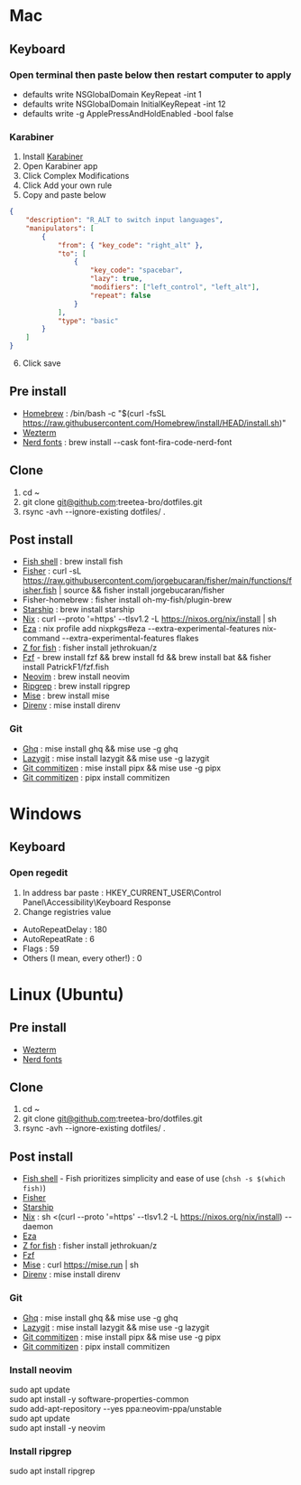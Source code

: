 # Mac
## Keyboard
### Open terminal then paste below then restart computer to apply
- defaults write NSGlobalDomain KeyRepeat -int 1
- defaults write NSGlobalDomain InitialKeyRepeat -int 12
- defaults write -g ApplePressAndHoldEnabled -bool false  
### Karabiner
1. Install [Karabiner](https://karabiner-elements.pqrs.org/)
2. Open Karabiner app
3. Click Complex Modifications
4. Click Add your own rule
5. Copy and paste below
```json
{
    "description": "R_ALT to switch input languages",
    "manipulators": [
        {
            "from": { "key_code": "right_alt" },
            "to": [
                {
                    "key_code": "spacebar",
                    "lazy": true,
                    "modifiers": ["left_control", "left_alt"],
                    "repeat": false
                }
            ],
            "type": "basic"
        }
    ]
}
```
6. Click save

## Pre install
- [Homebrew](https://brew.sh/ko/) : /bin/bash -c "$(curl -fsSL https://raw.githubusercontent.com/Homebrew/install/HEAD/install.sh)"
- [Wezterm](https://wezfurlong.org/)
- [Nerd fonts](https://github.com/ryanoasis/nerd-fonts) : brew install --cask font-fira-code-nerd-font

## Clone
1. cd ~
2. git clone git@github.com:treetea-bro/dotfiles.git
3. rsync -avh --ignore-existing dotfiles/ .

## Post install
- [Fish shell](https://fishshell.com/) : brew install fish
- [Fisher](https://github.com/jorgebucaran/fisher) : curl -sL https://raw.githubusercontent.com/jorgebucaran/fisher/main/functions/fisher.fish | source && fisher install jorgebucaran/fisher
- Fisher-homebrew : fisher install oh-my-fish/plugin-brew
- [Starship](https://starship.rs/guide/) : brew install starship
- [Nix](https://nixos.org/) : curl --proto '=https' --tlsv1.2 -L https://nixos.org/nix/install | sh
- [Eza](https://github.com/eza-community/eza) : nix profile add nixpkgs#eza --extra-experimental-features nix-command --extra-experimental-features flakes
- [Z for fish](https://github.com/jethrokuan/z) : fisher install jethrokuan/z
- [Fzf](https://github.com/PatrickF1/fzf.fish) - brew install fzf && brew install fd && brew install bat && fisher install PatrickF1/fzf.fish
- [Neovim](https://neovim.io/) : brew install neovim
- [Ripgrep](https://github.com/BurntSushi/ripgrep) : brew install ripgrep
- [Mise](https://github.com/jdx/mise) : brew install mise
- [Direnv](https://direnv.net/) : mise install direnv

### Git
- [Ghq](https://github.com/x-motemen/ghq) : mise install ghq && mise use -g ghq
- [Lazygit](https://github.com/jesseduffield/lazygit) : mise install lazygit && mise use -g lazygit
- [Git commitizen](https://commitizen-tools.github.io/commitizen/) : mise install pipx && mise use -g pipx
- [Git commitizen](https://commitizen-tools.github.io/commitizen/) : pipx install commitizen

# Windows
## Keyboard
### Open regedit
1. In address bar paste : HKEY_CURRENT_USER\Control Panel\Accessibility\Keyboard Response
2. Change registries value
- AutoRepeatDelay : 180
- AutoRepeatRate : 6
- Flags : 59
- Others (I mean, every other!) : 0  

# Linux (Ubuntu)
## Pre install
- [Wezterm](https://wezfurlong.org/)
- [Nerd fonts](https://github.com/ryanoasis/nerd-fonts)

## Clone
1. cd ~
2. git clone git@github.com:treetea-bro/dotfiles.git
3. rsync -avh --ignore-existing dotfiles/ .

## Post install
- [Fish shell](https://fishshell.com/) - Fish prioritizes simplicity and ease of use (`chsh -s $(which fish)`)
- [Fisher](https://github.com/jorgebucaran/fisher)
- [Starship](https://starship.rs/guide/)
- [Nix](https://nixos.org/) : sh <(curl --proto '=https' --tlsv1.2 -L https://nixos.org/nix/install) --daemon
- [Eza](https://github.com/eza-community/eza)
- [Z for fish](https://github.com/jethrokuan/z) : fisher install jethrokuan/z
- [Fzf](https://github.com/PatrickF1/fzf.fish)
- [Mise](https://github.com/jdx/mise) : curl https://mise.run | sh
- [Direnv](https://direnv.net/) : mise install direnv
  
### Git
- [Ghq](https://github.com/x-motemen/ghq) : mise install ghq && mise use -g ghq
- [Lazygit](https://github.com/jesseduffield/lazygit) : mise install lazygit && mise use -g lazygit
- [Git commitizen](https://commitizen-tools.github.io/commitizen/) : mise install pipx && mise use -g pipx
- [Git commitizen](https://commitizen-tools.github.io/commitizen/) : pipx install commitizen

### Install neovim
sudo apt update  
sudo apt install -y software-properties-common  
sudo add-apt-repository --yes ppa:neovim-ppa/unstable  
sudo apt update  
sudo apt install -y neovim  

### Install ripgrep
sudo apt install ripgrep 
